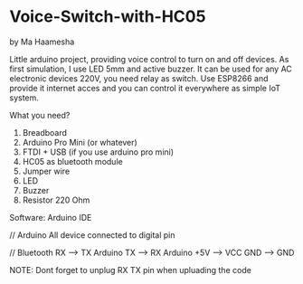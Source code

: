 # Voice-Switch-with-HC05
by Ma Haamesha

Little arduino project, providing voice control to turn on and off devices. As first simulation, I use LED 5mm and active buzzer. It can be used for any AC electronic devices 220V, you need relay as switch. Use ESP8266 and provide it internet acces and you can control it everywhere as simple IoT system.

What you need?
1. Breadboard
2. Arduino Pro Mini (or whatever)
3. FTDI + USB (if you use arduino pro mini)
4. HC05 as bluetooth module
5. Jumper wire
6. LED
7. Buzzer
8. Resistor 220 Ohm

Software: Arduino IDE

// Arduino
   All device connected to digital pin

// Bluetooth
   RX   --> TX Arduino
   TX   --> RX Arduino
   +5V  --> VCC
   GND  --> GND
   
NOTE: Dont forget to unplug RX TX pin when upluading the code
